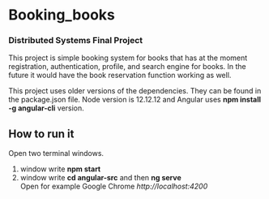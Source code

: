 # Booking_books  
### Distributed Systems Final Project  

This project is simple booking system for books that has at the moment registration, authentication, profile, and search engine for books. 
In the future it would have the book reservation function working as well.  


This project uses older versions of the dependencies. 
They can be found in the package.json file. Node version is 12.12.12 and Angular uses **npm install -g angular-cli** version.

## How to run it   
Open two terminal windows.  
1. window write **npm start**
2. window write **cd angular-src** and then **ng serve**  
Open for example Google Chrome *http://localhost:4200*  

